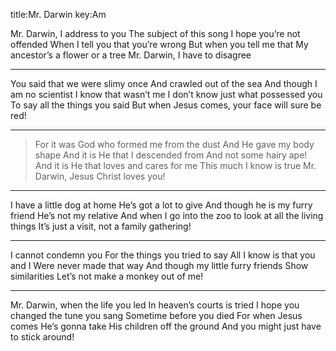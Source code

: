 title:Mr. Darwin
key:Am

Mr. Darwin, I address to you 
The subject of this song
I hope you’re not offended 
When I tell you that you’re wrong
But when you tell me that 
My ancestor’s a flower or a tree
Mr. Darwin, I have to disagree

---
You said that we were slimy once
And crawled out of the sea
And though I am no scientist
I know that wasn’t me
I don’t know just what possessed you
To say all the things you said
But when Jesus comes, your face will sure be red!

---
>For it was God who formed me from the dust
And He gave my body shape
And it is He that I descended from
And not some hairy ape!
And it is He that loves and cares for me 
This much I know is true
Mr. Darwin, Jesus Christ loves you!

---
I have a little dog at home
He’s got a lot to give
And though he is my furry friend 
He’s not my relative
And when I go into the zoo
to look at all the living things
It’s just a visit, not a family gathering!

---
I cannot condemn you
For the things you tried to say 
All I know is that you and I 
Were never made that way
And though my little furry friends 
Show similarities
Let’s not make a monkey out of me!

---
Mr. Darwin, when the life you led
In heaven’s courts is tried
I hope you changed the tune you sang 
Sometime before you died
For when Jesus comes He’s gonna take 
His children off the ground
And you might just have to stick around!
